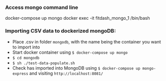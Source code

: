 ### Access mongo command line
docker-compose up mongo
docker exec -it fitdash_mongo_1 /bin/bash

### Importing CSV data to dockerized mongoDB:
- Place .csv in folder `mongodb`, with the name being the container you want to import into
- Start docker container using `$ docker-compose up mongo`
- `$ cd mongodb`
- `$ sh ./test-data-populate.sh`
- Check has imported into MongoDB using `$ docker-compose up mongo-express` and visiting `http://localhost:8081/`